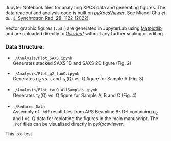 
Jupyter Notebook files for analyzing XPCS data and generating figures. The data readout and analysis code is built on [*pyXpcsViewer*](https://github.com/AdvancedPhotonSource/pyXpcsViewer). See Miaoqi Chu *et al.*, [J. Synchrotron Rad. **29**, 1122 (2022)](https://scripts.iucr.org/cgi-bin/paper?S1600577522004830). 

Vector graphic figures (`.pdf`) are generated in JupyterLab using [Matplotlib](https://matplotlib.org/) and are uploaded directly to [*Overleaf*](https://www.overleaf.com/) without any further scaling or editing.

### Data Structure:

* `./Analysis/Plot_SAXS.ipynb`  
Generates stacked SAXS 1D and SAXS 2D figure (Fig. 2)  


* `./Analysis/Plot_g2_tauQ.ipynb`  
Generates g<sub>2</sub> vs. τ and τ<sub>0</sub>(Q) vs. Q figure for Sample A (Fig. 3)  


* `./Analysis/Plot_tauQ_AllSamples.ipynb`  
Generates τ<sub>0</sub>(Q) vs. Q figure for Sample A, B and C (Fig. 4)  


* `./Reduced_Data`  
Assembly of `.hdf` result files from APS Beamline 8-ID-I containing g<sub>2</sub> and I vs. Q data for replotting the figures in the main manuscript. The `.hdf` files can be visualized directly in *pyXpcsviewer*.

This is a test
